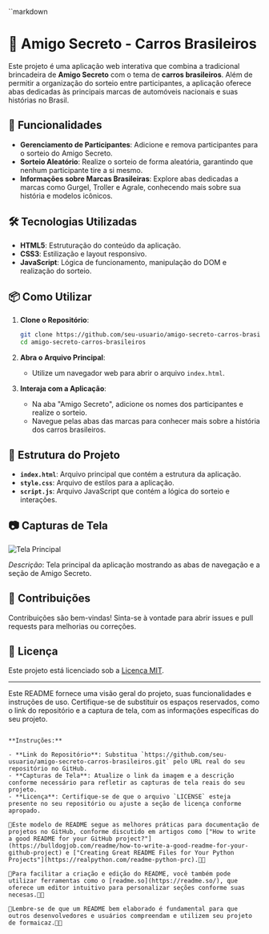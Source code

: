 ``markdown
# 🎁 Amigo Secreto - Carros Brasileiros

Este projeto é uma aplicação web interativa que combina a tradicional brincadeira de **Amigo Secreto** com o tema de **carros brasileiros**. Além de permitir a organização do sorteio entre participantes, a aplicação oferece abas dedicadas às principais marcas de automóveis nacionais e suas histórias no Brasil.

## 🚀 Funcionalidades

- **Gerenciamento de Participantes**: Adicione e remova participantes para o sorteio do Amigo Secreto.
- **Sorteio Aleatório**: Realize o sorteio de forma aleatória, garantindo que nenhum participante tire a si mesmo.
- **Informações sobre Marcas Brasileiras**: Explore abas dedicadas a marcas como Gurgel, Troller e Agrale, conhecendo mais sobre sua história e modelos icônicos.

## 🛠️ Tecnologias Utilizadas

- **HTML5**: Estruturação do conteúdo da aplicação.
- **CSS3**: Estilização e layout responsivo.
- **JavaScript**: Lógica de funcionamento, manipulação do DOM e realização do sorteio.

## 📦 Como Utilizar

1. **Clone o Repositório**:
   ```bash
   git clone https://github.com/seu-usuario/amigo-secreto-carros-brasileiros.git
   cd amigo-secreto-carros-brasileiros
   ```

2. **Abra o Arquivo Principal**:
   - Utilize um navegador web para abrir o arquivo `index.html`.

3. **Interaja com a Aplicação**:
   - Na aba "Amigo Secreto", adicione os nomes dos participantes e realize o sorteio.
   - Navegue pelas abas das marcas para conhecer mais sobre a história dos carros brasileiros.

## 📖 Estrutura do Projeto

- **`index.html`**: Arquivo principal que contém a estrutura da aplicação.
- **`style.css`**: Arquivo de estilos para a aplicação.
- **`script.js`**: Arquivo JavaScript que contém a lógica do sorteio e interações.

## 📷 Capturas de Tela

![Tela Principal](https://via.placeholder.com/800x400)

*Descrição*: Tela principal da aplicação mostrando as abas de navegação e a seção de Amigo Secreto.

## 🤝 Contribuições

Contribuições são bem-vindas! Sinta-se à vontade para abrir issues e pull requests para melhorias ou correções.

## 📜 Licença

Este projeto está licenciado sob a [Licença MIT](LICENSE).

---

Este README fornece uma visão geral do projeto, suas funcionalidades e instruções de uso. Certifique-se de substituir os espaços reservados, como o link do repositório e a captura de tela, com as informações específicas do seu projeto.
```

**Instruções:**

- **Link do Repositório**: Substitua `https://github.com/seu-usuario/amigo-secreto-carros-brasileiros.git` pelo URL real do seu repositório no GitHub.
- **Capturas de Tela**: Atualize o link da imagem e a descrição conforme necessário para refletir as capturas de tela reais do seu projeto.
- **Licença**: Certifique-se de que o arquivo `LICENSE` esteja presente no seu repositório ou ajuste a seção de licença conforme apropado.

Este modelo de README segue as melhores práticas para documentação de projetos no GitHub, conforme discutido em artigos como ["How to write a good README for your GitHub project?"](https://bulldogjob.com/readme/how-to-write-a-good-readme-for-your-github-project) e ["Creating Great README Files for Your Python Projects"](https://realpython.com/readme-python-prc).

Para facilitar a criação e edição do README, você também pode utilizar ferramentas como o [readme.so](https://readme.so/), que oferece um editor intuitivo para personalizar seções conforme suas necesas.

Lembre-se de que um README bem elaborado é fundamental para que outros desenvolvedores e usuários compreendam e utilizem seu projeto de formaicaz. 
